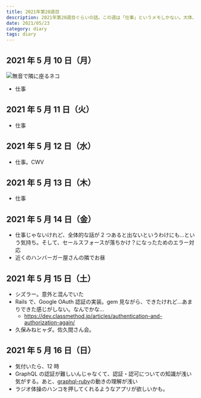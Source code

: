 ```yaml
---
title: 2021年第20週目
description: 2021年第20週目ぐらいの話。この週は「仕事」というメモしかない。大体、CWV のことをしていて、jQuery と戦ったりしていたと思います。認証認可の話は、たまにしか作らないのでこの機会にきちんとやらないと、また忘れていそう...という気持ちです。
date: 2021/05/23
category: diary
tags: diary
---
```


## 2021 年 5 月 10 日（月）

![](/images/2021/05/2021-05-10.jpg '無音で隣に座るネコ')

- 仕事

## 2021 年 5 月 11 日（火）

- 仕事

## 2021 年 5 月 12 日（水）

- 仕事。CWV

## 2021 年 5 月 13 日（木）

- 仕事

## 2021 年 5 月 14 日（金）

- 仕事じゃないけれど、全体的な話が 2 つあると出ないというわけにも…という気持ち。そして、セールスフォースが落ちかけ？になったためのエラー対応
- 近くのハンバーガー屋さんの隣でお昼

## 2021 年 5 月 15 日（土）

- シズラー。意外と混んでいた
- Rails で、Google OAuth 認証の実装。gem 見ながら、できたけれど…あまりできた感じがしない。なんでかな…
  - https://dev.classmethod.jp/articles/authentication-and-authorization-again/
- 久保みねヒャダ。佐久間さん会。

## 2021 年 5 月 16 日（日）

- 気付いたら、12 時
- GraphQL の認証が難しいんじゃなくて、認証・認可についての知識が浅い気がする。あと、[graphql-ruby](https://github.com/rmosolgo/graphql-ruby)の動きの理解が浅い
- ラジオ体操のハンコを押してくれるようなアプリが欲しいかも。
